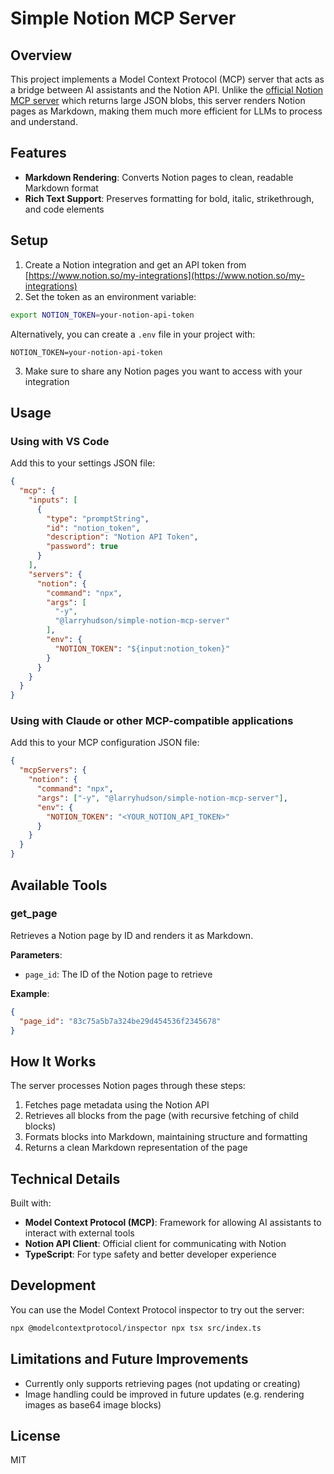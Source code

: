 # Simple Notion MCP Server

## Overview

This project implements a Model Context Protocol (MCP) server that acts as a bridge between AI assistants and the Notion API. Unlike the [official Notion MCP server](https://github.com/makenotion/notion-mcp-server) which returns large JSON blobs, this server renders Notion pages as Markdown, making them much more efficient for LLMs to process and understand.

## Features

- **Markdown Rendering**: Converts Notion pages to clean, readable Markdown format
- **Rich Text Support**: Preserves formatting for bold, italic, strikethrough, and code elements

## Setup

1. Create a Notion integration and get an API token from [https://www.notion.so/my-integrations](https://www.notion.so/my-integrations)
2. Set the token as an environment variable:

```bash
export NOTION_TOKEN=your-notion-api-token
```

Alternatively, you can create a `.env` file in your project with:
```
NOTION_TOKEN=your-notion-api-token
```

3. Make sure to share any Notion pages you want to access with your integration

## Usage

### Using with VS Code

Add this to your settings JSON file:

```json
{
  "mcp": {
    "inputs": [
      {
        "type": "promptString",
        "id": "notion_token",
        "description": "Notion API Token",
        "password": true
      }
    ],
    "servers": {
      "notion": {
        "command": "npx",
        "args": [
          "-y",
          "@larryhudson/simple-notion-mcp-server"
        ],
        "env": {
          "NOTION_TOKEN": "${input:notion_token}"
        }
      }
    }
  }
}
```

### Using with Claude or other MCP-compatible applications

Add this to your MCP configuration JSON file:

```json
{
  "mcpServers": {
    "notion": {
      "command": "npx",
      "args": ["-y", "@larryhudson/simple-notion-mcp-server"],
      "env": {
        "NOTION_TOKEN": "<YOUR_NOTION_API_TOKEN>"
      }
    }
  }
}
```

## Available Tools

### get_page

Retrieves a Notion page by ID and renders it as Markdown.

**Parameters**:
- `page_id`: The ID of the Notion page to retrieve

**Example**:
```json
{
  "page_id": "83c75a5b7a324be29d454536f2345678"
}
```

## How It Works

The server processes Notion pages through these steps:

1. Fetches page metadata using the Notion API
2. Retrieves all blocks from the page (with recursive fetching of child blocks)
3. Formats blocks into Markdown, maintaining structure and formatting
4. Returns a clean Markdown representation of the page

## Technical Details

Built with:
- **Model Context Protocol (MCP)**: Framework for allowing AI assistants to interact with external tools
- **Notion API Client**: Official client for communicating with Notion
- **TypeScript**: For type safety and better developer experience

## Development

You can use the Model Context Protocol inspector to try out the server:

```bash
npx @modelcontextprotocol/inspector npx tsx src/index.ts
```


## Limitations and Future Improvements

- Currently only supports retrieving pages (not updating or creating)
- Image handling could be improved in future updates (e.g. rendering images as base64 image blocks)

## License

MIT